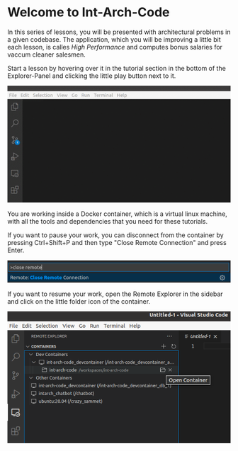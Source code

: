 # Welcome to Int-Arch-Code

In this series of lessons, you will be presented with architectural problems in a given codebase.
The application, which you will be improving a little bit each lesson, is calles *High Performance* and computes bonus salaries for vaccum cleaner salesmen.

Start a lesson by hovering over it in the tutorial section in the bottom of the Explorer-Panel and clicking the little play button next to it.

![Start a Tutorial](https://github.com/kohies/int-arch-code-resources/raw/master/didact-tutorials.gif)

You are working inside a Docker container, which is a virtual linux machine, with all the tools and dependencies that you need for these tutorials.

If you want to pause your work, you can disconnect from the container by pressing Ctrl+Shift+P and then type "Close Remote Connection" and press Enter.

![Close the Connection](https://github.com/kohies/int-arch-code-resources/raw/master/close.png)

If you want to resume your work, open the Remote Explorer in the sidebar and click on the little folder icon of the container.

![Reopen the Connection](https://github.com/kohies/int-arch-code-resources/raw/master/reopen.png)
